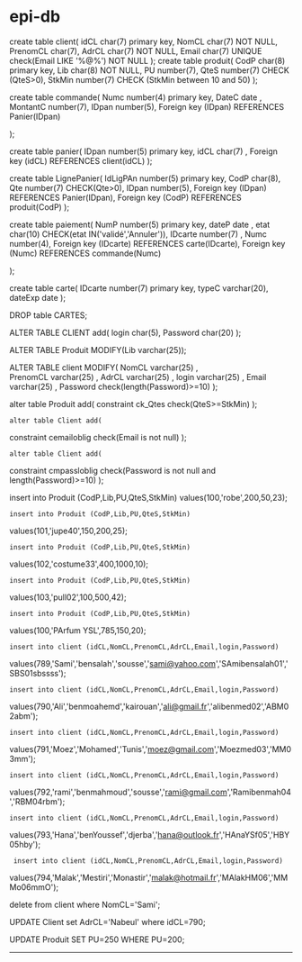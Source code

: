 # epi-db
create table client(
idCL char(7) primary key,
NomCL char(7) NOT NULL, 
PrenomCL char(7), 
AdrCL char(7) NOT NULL, 
Email char(7) UNIQUE check(Email LIKE '%@%') NOT NULL
);
create table produit(
CodP char(8) primary key,
Lib char(8) NOT NULL, 
PU number(7),
QteS number(7) CHECK (QteS>0), 
StkMin number(7) CHECK (StkMin between 10 and 50)
);

create table commande(
Numc number(4) primary key, 
DateC date , 
MontantC number(7),
IDpan number(5),
Foreign key (IDpan)  REFERENCES Panier(IDpan)  

);

create table panier(
IDpan number(5) primary key, 
idCL char(7)  ,
Foreign key (idCL)  REFERENCES client(idCL) 
);

 create table LignePanier(
 IdLigPAn number(5) primary key, 
 CodP char(8),
 Qte number(7) CHECK(Qte>0),
 IDpan number(5),
 Foreign key (IDpan) REFERENCES Panier(IDpan),
 Foreign key (CodP) REFERENCES produit(CodP)
 ); 
 
 create table paiement(
 NumP number(5) primary key, 
 dateP date , 
 etat char(10) CHECK(etat IN('validé','Annuler')), 
 IDcarte number(7)  , 
 Numc number(4),
  Foreign key (IDcarte) REFERENCES carte(IDcarte),
   Foreign key (Numc) REFERENCES commande(Numc) 
 
 ); 
 
 create table carte(
IDcarte number(7) primary key, 
typeC varchar(20), 
dateExp date
 );
 
 DROP table CARTES; 
 
  ALTER TABLE CLIENT
  add(
  login char(5), 
  Password char(20)
  );
  
  ALTER TABLE Produit  MODIFY(Lib varchar(25));
  
  ALTER TABLE client MODIFY(
NomCL varchar(25) ,  
PrenomCL varchar(25) ,
AdrCL  varchar(25) ,
login  varchar(25) ,
Email varchar(25) ,
Password check(length(Password)>=10)
  );
  
  alter table Produit add(
  constraint ck_Qtes check(QteS>=StkMin)
  );
  
    alter table Client add(
  constraint cemailoblig check(Email is not null)
  );
  
    alter table Client add(
  constraint cmpassloblig check(Password is not null and length(Password)>=10)
  );
  
  insert into Produit (CodP,Lib,PU,QteS,StkMin)
  values(100,'robe',200,50,23);
  
    insert into Produit (CodP,Lib,PU,QteS,StkMin)
  values(101,'jupe40',150,200,25);
  
    insert into Produit (CodP,Lib,PU,QteS,StkMin)
  values(102,'costume33',400,1000,10);
  
    insert into Produit (CodP,Lib,PU,QteS,StkMin)
  values(103,'pull02',100,500,42);
  
    insert into Produit (CodP,Lib,PU,QteS,StkMin)
  values(100,'PArfum YSL',785,150,20);
  
  
    insert into client (idCL,NomCL,PrenomCL,AdrCL,Email,login,Password)
  values(789,'Sami','bensalah','sousse','sami@yahoo.com','SAmibensalah01','SBS01sbssss');
  
    insert into client (idCL,NomCL,PrenomCL,AdrCL,Email,login,Password)
  values(790,'Ali','benmoahemd','kairouan','ali@gmail.fr','alibenmed02','ABM02abm');
  
    insert into client (idCL,NomCL,PrenomCL,AdrCL,Email,login,Password)
  values(791,'Moez','Mohamed','Tunis','moez@gmail.com','Moezmed03','MM03mm');
  
    insert into client (idCL,NomCL,PrenomCL,AdrCL,Email,login,Password)
  values(792,'rami','benmahmoud','sousse','rami@gmail.com','Ramibenmah04','RBM04rbm');
  
    insert into client (idCL,NomCL,PrenomCL,AdrCL,Email,login,Password)
  values(793,'Hana','benYoussef','djerba','hana@outlook.fr','HAnaYSf05','HBY05hby');
  
     insert into client (idCL,NomCL,PrenomCL,AdrCL,Email,login,Password)
  values(794,'Malak','Mestiri','Monastir','malak@hotmail.fr','MAlakHM06','MMMo06mmO');
  
  delete from client where NomCL='Sami';
  
  UPDATE Client set AdrCL='Nabeul'
  where idCL=790;

  
  UPDATE Produit SET PU=250
  WHERE PU=200;
****
